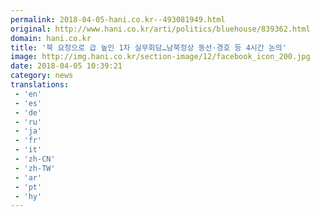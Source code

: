 ```yaml
---
permalink: 2018-04-05-hani.co.kr--493081949.html
original: http://www.hani.co.kr/arti/politics/bluehouse/839362.html
domain: hani.co.kr
title: '북 요청으로 급 높인 1차 실무회담…남북정상 동선·경호 등 4시간 논의'
image: http://img.hani.co.kr/section-image/12/facebook_icon_200.jpg
date: 2018-04-05 10:39:21
category: news
translations: 
 - 'en'
 - 'es'
 - 'de'
 - 'ru'
 - 'ja'
 - 'fr'
 - 'it'
 - 'zh-CN'
 - 'zh-TW'
 - 'ar'
 - 'pt'
 - 'hy'
---
```


